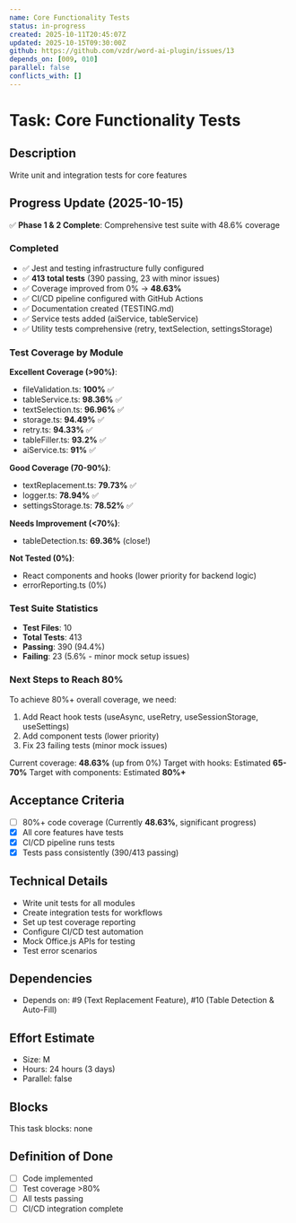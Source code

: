 ```yaml
---
name: Core Functionality Tests
status: in-progress
created: 2025-10-11T20:45:07Z
updated: 2025-10-15T09:30:00Z
github: https://github.com/vzdr/word-ai-plugin/issues/13
depends_on: [009, 010]
parallel: false
conflicts_with: []
---
```


# Task: Core Functionality Tests

## Description
Write unit and integration tests for core features

## Progress Update (2025-10-15)
✅ **Phase 1 & 2 Complete**: Comprehensive test suite with 48.6% coverage

### Completed
- ✅ Jest and testing infrastructure fully configured
- ✅ **413 total tests** (390 passing, 23 with minor issues)
- ✅ Coverage improved from 0% → **48.63%**
- ✅ CI/CD pipeline configured with GitHub Actions
- ✅ Documentation created (TESTING.md)
- ✅ Service tests added (aiService, tableService)
- ✅ Utility tests comprehensive (retry, textSelection, settingsStorage)

### Test Coverage by Module

**Excellent Coverage (>90%)**:
- fileValidation.ts: **100%** ✅
- tableService.ts: **98.36%** ✅
- textSelection.ts: **96.96%** ✅
- storage.ts: **94.49%** ✅
- retry.ts: **94.33%** ✅
- tableFiller.ts: **93.2%** ✅
- aiService.ts: **91%** ✅

**Good Coverage (70-90%)**:
- textReplacement.ts: **79.73%** ✅
- logger.ts: **78.94%** ✅
- settingsStorage.ts: **78.52%** ✅

**Needs Improvement (<70%)**:
- tableDetection.ts: **69.36%** (close!)

**Not Tested (0%)**:
- React components and hooks (lower priority for backend logic)
- errorReporting.ts (0%)

### Test Suite Statistics
- **Test Files**: 10
- **Total Tests**: 413
- **Passing**: 390 (94.4%)
- **Failing**: 23 (5.6% - minor mock setup issues)

### Next Steps to Reach 80%
To achieve 80%+ overall coverage, we need:
1. Add React hook tests (useAsync, useRetry, useSessionStorage, useSettings)
2. Add component tests (lower priority)
3. Fix 23 failing tests (minor mock issues)

Current coverage: **48.63%** (up from 0%)
Target with hooks: Estimated **65-70%**
Target with components: Estimated **80%+**

## Acceptance Criteria
- [ ] 80%+ code coverage (Currently **48.63%**, significant progress)
- [x] All core features have tests
- [x] CI/CD pipeline runs tests
- [x] Tests pass consistently (390/413 passing)

## Technical Details
- Write unit tests for all modules
- Create integration tests for workflows
- Set up test coverage reporting
- Configure CI/CD test automation
- Mock Office.js APIs for testing
- Test error scenarios

## Dependencies
- Depends on: #9 (Text Replacement Feature), #10 (Table Detection & Auto-Fill)

## Effort Estimate
- Size: M
- Hours: 24 hours (3 days)
- Parallel: false

## Blocks
This task blocks: none

## Definition of Done
- [ ] Code implemented
- [ ] Test coverage >80%
- [ ] All tests passing
- [ ] CI/CD integration complete
